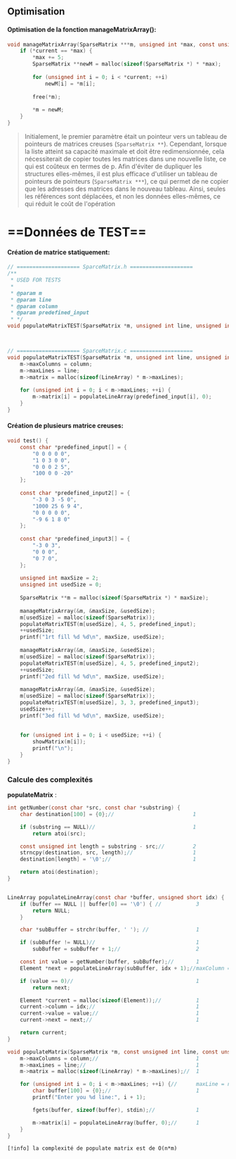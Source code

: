 ## Optimisation

#### Optimisation de la fonction manageMatrixArray():
```c
void manageMatrixArray(SparseMatrix ***m, unsigned int *max, const unsigned int *current) {  
    if (*current == *max) {  
        *max += 5;  
        SparseMatrix **newM = malloc(sizeof(SparseMatrix *) * *max);  
  
        for (unsigned int i = 0; i < *current; ++i)  
            newM[i] = *m[i];  
  
        free(*m);  
  
        *m = newM;  
    }  
}
```

>Initialement, le premier paramètre était un pointeur vers un tableau de pointeurs de matrices creuses (`SparseMatrix **`). Cependant, lorsque la liste atteint sa capacité maximale et doit être redimensionnée, cela nécessiterait de copier toutes les matrices dans une nouvelle liste, ce qui est coûteux en termes de p. Afin d'éviter de dupliquer les structures elles-mêmes, il est plus efficace d'utiliser un tableau de pointeurs de pointeurs (`SparseMatrix ***`), ce qui permet de ne copier que les adresses des matrices dans le nouveau tableau. Ainsi, seules les références sont déplacées, et non les données elles-mêmes, ce qui réduit le coût de l'opération


# ==Données de TEST==

#### Création de matrice statiquement:
```c
// ==================== SparceMatrix.h ====================
/**  
 * USED FOR TESTS 
 * 
 * @param m 
 * @param line 
 * @param column 
 * @param predefined_input 
 * */
void populateMatrixTEST(SparseMatrix *m, unsigned int line, unsigned int column, const char *predefined_input[]);



// ==================== SparceMatrix.c ====================
void populateMatrixTEST(SparseMatrix *m, unsigned int line, unsigned int column, const char *predefined_input[]) {  
    m->maxColumns = column;  
    m->maxLines = line;  
    m->matrix = malloc(sizeof(LineArray) * m->maxLines);  
  
    for (unsigned int i = 0; i < m->maxLines; ++i) {  
        m->matrix[i] = populateLineArray(predefined_input[i], 0);  
    }  
}
```

#### Création de plusieurs matrice creuses:
```c
void test() {  
    const char *predefined_input[] = {  
        "0 0 0 0 0",  
        "1 0 3 0 0",  
        "0 0 0 2 5",  
        "100 0 0 -20"  
    };  
  
    const char *predefined_input2[] = {  
        "-3 0 3 -5 0",  
        "1000 25 6 9 4",  
        "0 0 0 0 0",  
        "-9 6 1 8 0"  
    };  
  
    const char *predefined_input3[] = {  
        "-3 0 3",  
        "0 0 0",  
        "0 7 0",  
    };  
  
    unsigned int maxSize = 2;  
    unsigned int usedSize = 0;  
  
    SparseMatrix **m = malloc(sizeof(SparseMatrix *) * maxSize);  
  
    manageMatrixArray(&m, &maxSize, &usedSize);  
    m[usedSize] = malloc(sizeof(SparseMatrix));  
    populateMatrixTEST(m[usedSize], 4, 5, predefined_input);  
    ++usedSize;  
    printf("1rt fill %d %d\n", maxSize, usedSize);  
  
    manageMatrixArray(&m, &maxSize, &usedSize);  
    m[usedSize] = malloc(sizeof(SparseMatrix));  
    populateMatrixTEST(m[usedSize], 4, 5, predefined_input2);  
    ++usedSize;  
    printf("2ed fill %d %d\n", maxSize, usedSize);  
  
    manageMatrixArray(&m, &maxSize, &usedSize);  
    m[usedSize] = malloc(sizeof(SparseMatrix));  
    populateMatrixTEST(m[usedSize], 3, 3, predefined_input3);  
    usedSize++;  
    printf("3ed fill %d %d\n", maxSize, usedSize);  
  
  
    for (unsigned int i = 0; i < usedSize; ++i) {  
        showMatrix(m[i]);  
        printf("\n");  
    }  
}

```

### Calcule des complexités

**populateMatrix** :
```c
int getNumber(const char *src, const char *substring) {
    char destination[100] = {0};//                         1

    if (substring == NULL)//                               1
        return atoi(src);

    const unsigned int length = substring - src;//         2
    strncpy(destination, src, length);//                   1
    destination[length] = '\0';//                          1

    return atoi(destination);
}


LineArray populateLineArray(const char *buffer, unsigned short idx) {
    if (buffer == NULL || buffer[0] == '\0') { //           3
        return NULL;
    }

    char *subBuffer = strchr(buffer, ' '); //               1

    if (subBuffer != NULL)//                                1
        subBuffer = subBuffer + 1;//                        2

    const int value = getNumber(buffer, subBuffer);//       1
    Element *next = populateLineArray(subBuffer, idx + 1);//maxColumn = m

    if (value == 0)//                                       1
        return next;

    Element *current = malloc(sizeof(Element));//           1
    current->column = idx;//                                1
    current->value = value;//                               1
    current->next = next;//                                 1

    return current;
}

void populateMatrix(SparseMatrix *m, const unsigned int line, const unsigned int column) {
    m->maxColumns = column;//                               1
    m->maxLines = line;//                                   1
    m->matrix = malloc(sizeof(LineArray) * m->maxLines);//  1

    for (unsigned int i = 0; i < m->maxLines; ++i) {//      maxLine = n
        char buffer[100] = {0};//                           1
        printf("Enter you %d line:", i + 1);

        fgets(buffer, sizeof(buffer), stdin);//             1

        m->matrix[i] = populateLineArray(buffer, 0);//      1
    }
}
```
```[!info] la complexité de populate matrix est de O(n*m)```